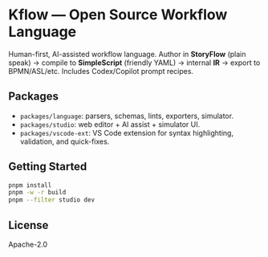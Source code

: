 # Kflow — Open Source Workflow Language

Human-first, AI-assisted workflow language. Author in **StoryFlow** (plain speak) → compile to **SimpleScript** (friendly YAML) → internal **IR** → export to BPMN/ASL/etc. Includes Codex/Copilot prompt recipes.

## Packages

- `packages/language`: parsers, schemas, lints, exporters, simulator.
- `packages/studio`: web editor + AI assist + simulator UI.
- `packages/vscode-ext`: VS Code extension for syntax highlighting, validation, and quick-fixes.

## Getting Started

```bash
pnpm install
pnpm -w -r build
pnpm --filter studio dev
```

## License

Apache-2.0
